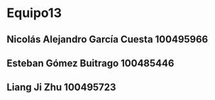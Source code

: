 # Equipo13

## Nicolás Alejandro García Cuesta 100495966
## Esteban Gómez Buitrago 100485446
## Liang Ji Zhu 100495723
